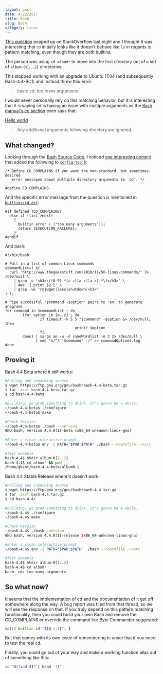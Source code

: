 ```yaml
---
layout: post 
date: 4/22/2017 
title: Bash
slug: Bash
category: linux
---
```



[This question](https://askubuntu.com/q/905832/668095) popped up on StackOverflow last night and I thought it was interesting that `cd` initially looks like it doesn't behave like `ls` in regards to pattern matching, even though they are both builtins.

The person was using `cd album*` to move into the first directory out of a set of `album-0{1..2}` directories.

This stopped working with an upgrade to Ubuntu 17.04 (and subsequently Bash-4.4-RC1) and instead threw this error:

> bash: cd: too many arguments 

I would never personally rely on this matching behavior, but it is interesting that it is saying cd is having an issue with multiple arguments as the [Bash manual's cd section](https://www.gnu.org/software/bash/manual/bash.html#index-cd) even says that:


<a href="#">Hello world</a>
    
> Any additional arguments following directory are ignored.

What changed?
-------------
Looking through the [Bash Source Code](https://ftp.gnu.org/gnu/bash/), I noticed [one interesting commit](http://git.savannah.gnu.org/cgit/bash.git/commit/config-top.h?id=a0c0a00fc419b7bc08202a79134fcd5bc0427071) that added the following to [`config-top.h`](http://git.savannah.gnu.org/cgit/bash.git/tree/config-top.h#n30):


    /* Define CD_COMPLAINS if you want the non-standard, but sometimes-desired
       error messages about multiple directory arguments to `cd'. */
    
    #define CD_COMPLAINS

And the specific error message from the question is mentioned in [`builtins/cd.def`](http://git.savannah.gnu.org/cgit/bash.git/tree/builtins/cd.def#n326):


    #if defined (CD_COMPLAINS)
      else if (list->next)
        {
          builtin_error (_("too many arguments"));
          return (EXECUTION_FAILURE);
        }
    #endif

And bash:

    #!/bin/bash
     
    # Pull in a list of common Linux commands
    commandList=( $(
      curl 'http://www.thegeekstuff.com/2010/11/50-linux-commands/' 2> /dev/null \
        | grep -o '<h3>\([0-9].*[a-z][a-z][a-z].*\)</h3>' \
        | awk '{ print $2 }' \
        | grep -vE 'rm|wget|less|shutdown|<h3>'
    ) );
     
    # Pipe successful "$command -$option" pairs to 'an' to generate anagrams
    for command in $commandList ; do
            (for option in {a..z} ; do
                    if timeout -k 5 5 "$command" -$option &> /dev/null; then
                                    printf $option
                    fi
            done) | xargs an -w -d saneWordlist -m 3 2> /dev/null \
                  | sed "s/^/ '$command' -/" >> commandOptions.log
    done



Proving it
----------

Bash 4.4 Beta where it still works:

```bash
#Pulling and unpacking source
$ wget https://ftp.gnu.org/gnu/bash/bash-4.4-beta.tar.gz
$ tar -xzvf bash-4.4-beta.tar.gz
$ cd bash-4.4-beta
 
#Building, go grab something to drink. It's gonna be a while.
~/bash-4.4-beta$ ./configure
~/bash-4.4-beta$ make
 
#Check Version
~/bash-4.4-beta$ ./bash --version
GNU bash, version 4.4.0(1)-beta (x86_64-unknown-linux-gnu)
 
#Enter a clean interactive prompt
~/bash-4.4-beta$ env -i PATH="$PWD:$PATH" ./bash --noprofile --norc
 
#Test example
bash-4.4$ mkdir album-0{1..2}
bash-4.4$ cd album* && pwd
/home/gkent/bash-4.4-beta/album0-1
```

Bash 4.4 Stable Release where it doesn't work:

```bash
#Pulling and unpacking source
$ wget https://ftp.gnu.org/gnu/bash/bash-4.4.tar.gz
$ tar -zxvf bash-4.4.tar.gz
$ cd bash-4.4/
 
#Building, go grab something to drink. It's gonna be a while.
~/bash-4.4$ ./configure
~/bash-4.4$ make
 
#Check Version
~/bash-4.4$ ./bash -version
GNU bash, version 4.4.0(1)-release (x86_64-unknown-linux-gnu)
 
#Enter a clean interactive prompt
~/bash-4.4$ env -i PATH="$PWD:$PATH" ./bash --noprofile --norc
 
#Test example
bash-4.4$ mkdir album-0{1..2}
bash-4.4$ cd album*
bash: cd: too many arguments
```

So what now?
------------

It seems that the implementation of cd and the documentation of it got off somewhere along the way. A bug report was filed from that thread, so we will see the response on that. If you truly depend on this pattern matching functionality, then you could build your own Bash and remove the CD_COMPLAINS or override the command like Byte Commander suggested:

```bash
cd(){ builtin cd "${@:1:1}"; }
```

But that comes with its own issue of remembering to unset that if you need to test the real cd.

Finally, you could go out of your way and make a working function alias out of something like this:

```bash
cd "$(find $1* | head -1)"
```
